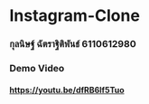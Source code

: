 # Instagram-Clone

### กุลนิษฐ์ ฉัตราฐิติพันธ์ 6110612980

### Demo Video

#### https://youtu.be/dfRB6lf5Tuo
